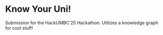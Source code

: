 # Know Your Uni!

Submission for the HackUMBC'25 Hackathon. Utilizes a knowledge graph for cool stuff!
